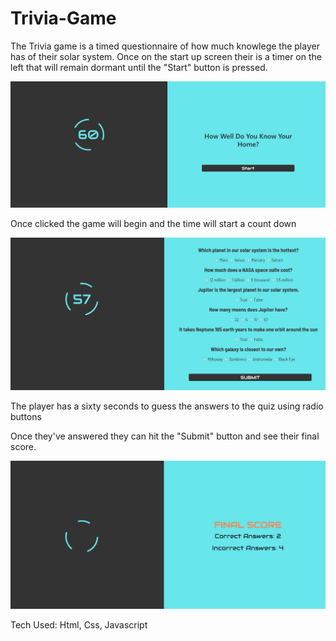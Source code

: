 # Trivia-Game

The Trivia game is a timed questionnaire of how much knowlege the player has of their solar system. Once on the start up screen their is a timer on the left that will remain dormant until the "Start" button is pressed. 

![alt text](images/start.png)

Once clicked the game will begin and the time will start a count down

![alt text](images/timer.png)

The player has a sixty seconds to guess the answers to the quiz using radio buttons

Once they've answered they can hit the "Submit" button and see their final score.

![alt text](images/end.png)

Tech Used:
Html, Css, Javascript